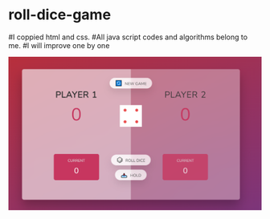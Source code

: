# roll-dice-game
#I coppied html and css.
#All java script codes and algorithms belong to me.
#I will improve one by one


<img src = "roll.PNG"> 


